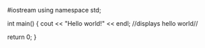 #iostream
using namespace std;

int main() 
{
 cout << "Hello world!" << endl;
 //displays hello world//
 
 return 0;
 }
